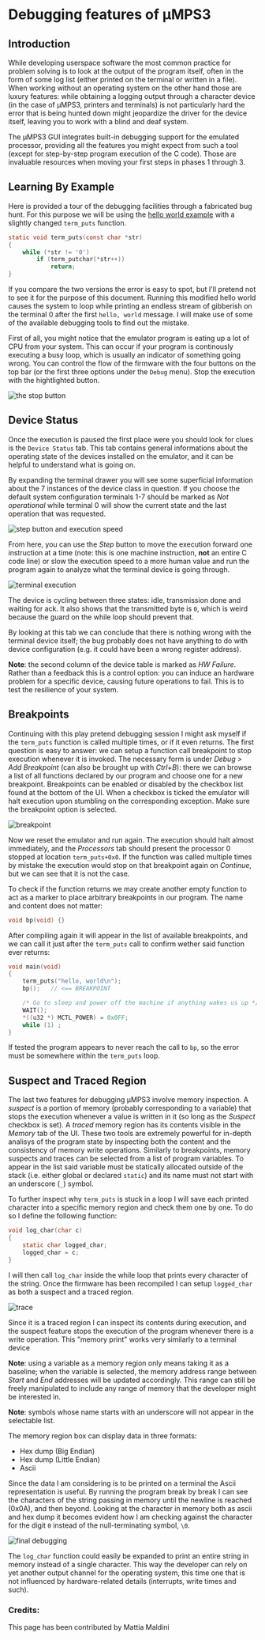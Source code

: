 # Debugging features of µMPS3

## Introduction

While developing userspace software the most common practice for problem solving is to look at the output of the program itself, often in the form of some log list (either printed on the terminal or written in a file). When working without an operating system on the other hand those are luxury features: while obtaining a logging output through a character device (in the case of µMPS3, printers and terminals) is not particularly hard the error that is being hunted down might jeopardize the driver for the device itself, leaving you to work with a blind and deaf system.

The µMPS3 GUI integrates built-in debugging support for the emulated processor, providing all the features you might expect from such a tool (except for step-by-step program execution of the C code). Those are invaluable resources when moving your first steps in phases 1 through 3.

## Learning By Example

Here is provided a tour of the debugging facilities through a fabricated bug hunt. For this purpose we will be using the [hello world example](examples/hello-world.tar.gz) with a slightly changed `term_puts` function.

```C
static void term_puts(const char *str)
{
	while (*str != '0')
		if (term_putchar(*str++))
			return;
}
```

If you compare the two versions the error is easy to spot, but I'll pretend not to see it for the purpose of this document.
Running this modified hello world causes the system to loop while printing an endless stream of gibberish on the terminal 0 after the first `hello, world` message. I will make use of some of the available debugging tools to find out the mistake.

First of all, you might notice that the emulator program is eating up a lot of CPU from your system. This can occur if your program is continously executing a busy loop, which is usually an indicator of something going wrong. You can control the flow of the firmware with the four buttons on the top bar (or the first three options under the `Debug` menu). Stop the execution with the hightlighted button.

![the stop button](pictures/stop.png "Stop execution")

## Device Status

Once the execution is paused the first place were you should look for clues is the `Device Status` tab. This tab contains general informations about the operating state of the devices installed on the emulator, and it can be helpful to understand what is going on.

By expanding the terminal drawer you will see some superficial information about the 7 instances of the device class in question. If you choose the default system configuration terminals 1-7 should be marked as *Not operational* while terminal 0 will show the current state and the last operation that was requested.

![step button and execution speed](pictures/speed.png "Step button and execution speed")

From here, you can use the *Step* button to move the execution forward one instruction at a time (note: this is one machine instruction, **not** an entire C code line) or slow the execution speed to a more human value and run the program again to analyze what the terminal device is going through.

![terminal execution](pictures/terminal.gif "The terminal at work")

The device is cycling between three states: idle, transmission done and waiting for ack. It also shows that the transmitted byte is `0`, which is weird because the guard on the while loop should prevent that.

By looking at this tab we can conclude that there is nothing wrong with the terminal device itself; the bug probably does not have anything to do with device configuration (e.g. it could have been a wrong register address).

**Note**: the second column of the device table is marked as *HW Failure*. Rather than a feedback this is a control option: you can induce an hardware problem for a specific device, causing future operations to fail. This is to test the resilience of your system.

## Breakpoints

Continuing with this play pretend debugging session I might ask myself if the `term_puts` function is called multiple times, or if it even returns.
The first question is easy to answer: we can setup a function call breakpoint to stop execution whenever it is invoked. The necessary form is under *Debug > Add Breakpoint* (can also be brought up with *Ctrl+B*): there we can browse a list of all functions declared by our program and choose one for a new breakpoint.
Breakpoints can be enabled or disabled by the checkbox list found at the bottom of the UI. When a checkbox is ticked the emulator will halt execution upon stumbling on the corresponding exception. Make sure the breakpoint option is selected.

![breakpoint](pictures/breakpoint.png "breakpoint")

Now we reset the emulator and run again. The execution should halt almost immediately, and the *Processors* tab should present the processor 0 stopped at location `term_puts+0x0`. If the function was called multiple times by mistake the execution would stop on that breakpoint again on *Continue*, but we can see that it is not the case.

To check if the function returns we may create another empty function to act as a marker to place arbitrary breakpoints in our program. The name and content does not matter:

```C
void bp(void) {}
```

After compiling again it will appear in the list of available breakpoints, and we can call it just after the `term_puts` call to confirm wether said function ever returns:

```C
void main(void)
{
	term_puts("hello, world\n");
    bp();   // <== BREAKPOINT

	/* Go to sleep and power off the machine if anything wakes us up */
	WAIT();
	*((u32 *) MCTL_POWER) = 0x0FF;
	while (1) ;
}
```

If tested the program appears to never reach the call to `bp`, so the error must be somewhere within the `term_puts` loop.

## Suspect and Traced Region

The last two features for debugging µMPS3 involve memory inspection. A *suspect* is a portion of memory (probably corresponding to a variable) that stops the execution whenever a value is written in it (so long as the *Suspect* checkbox is set). A *traced* memory region has its contents visible in the *Memory* tab of the UI.
These two tools are extremely powerful for in-depth analisys of the program state by inspecting both the content and the consistency of memory write operations. 
Similarly to breakpoints, memory suspects and traces can be selected from a list of program variables. To appear in the list said variable must be statically allocated outside of the stack (i.e. either global or declared `static`) and its name must not start with an underscore (`_`) symbol.

To further inspect why `term_puts` is stuck in a loop I will save each printed character into a specific memory region and check them one by one. To do so I define the following function:

```C
void log_char(char c)
{
    static char logged_char;
    logged_char = c;
}
```

I will then call `log_char` inside the while loop that prints every character of the string. Once the firmware has been recompiled I can setup `logged_char` as both a suspect and a traced region.

![trace](pictures/trace.png "Traced region")

Since it is a traced region I can inspect its contents during execution, and the suspect feature stops the execution of the program whenever there is a write operation. This "memory print" works very similarly to a terminal device

**Note**: using a variable as a memory region only means taking it as a baseline; when the variable is selected, the memory address range between *Start* and *End* addresses will be updated accordingly. This range can still be freely manipulated to include any range of memory that the developer might be interested in.

**Note**: symbols whose name starts with an underscore will not appear in the selectable list.

The memory region box can display data in three formats: 

- Hex dump (Big Endian)
- Hex dump (Little Endian)
- Ascii

Since the data I am considering is to be printed on a terminal the Ascii representation is useful. By running the program break by break I can see the characters of the string passing in memory until the newline is reached (0x0A), and then beyond. Looking at the character in memory both as ascii and hex dump it becomes evident how I am checking against the character for the digit `0` instead of the null-terminating symbol, `\0`.

![final debugging](pictures/debug.gif "Final debugging")

The `log_char` function could easily be expanded to print an entire string in memory instead of a single character. This way the developer can rely on yet another output channel for the operating system, this time one that is not influenced by hardware-related details (interrupts, write times and such).

### Credits:
This page has been contributed by Mattia Maldini
